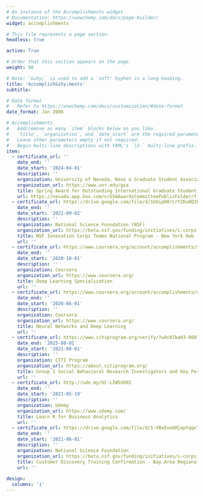 ```yaml
---
# An instance of the Accomplishments widget.
# Documentation: https://wowchemy.com/docs/page-builder/
widget: accomplishments

# This file represents a page section.
headless: true

active: True

# Order that this section appears on the page.
weight: 50

# Note: `&shy;` is used to add a 'soft' hyphen in a long heading.
title: 'Accomplish&shy;ments'
subtitle:

# Date format
#   Refer to https://wowchemy.com/docs/customization/#date-format
date_format: Jan 2006

# Accomplishments.
#   Add/remove as many `item` blocks below as you like.
#   `title`, `organization`, and `date_start` are the required parameters.
#   Leave other parameters empty if not required.
#   Begin multi-line descriptions with YAML's `|2-` multi-line prefix.
item:
  - certificate_url: ''
    date_end: ''
    date_start: '2024-04-01'
    description: ''
    organization: University of Nevada, Reno & Graduate Student Association
    organization_url: https://www.unr.edu/gsa
    title: Spring Award for Outstanding International Graduate Student Scholarship
    url: https://nevada.app.box.com/v/GSAAwardsCommitteePublicFolder/file/1493379537050
  - certificate_url: https://drive.google.com/file/d/1kOipH0rLrYZKu0Q3kjLIJV6MfSf44QzA/view?usp=sharing
    date_end: ''
    date_start: '2022-09-02'
    description: ''
    organization: National Science Foundation (NSF)
    organization_url: https://beta.nsf.gov/funding/initiatives/i-corps
    title: NSF Innovation Corps Teams National Program - New York Hub ($50,000 Awarded)
    url: ''
  - certificate_url: https://www.coursera.org/account/accomplishments/specialization/certificate/CS7TWQXUVHKS
    date_end: ''
    date_start: '2020-10-01'
    description: ''
    organization: Coursera
    organization_url: https://www.coursera.org/
    title: Deep Learning Specialization
    url: ''
  - certificate_url: https://www.coursera.org/account/accomplishments/certificate/ML2DQEFD6HRV
    date_end: ''
    date_start: '2020-06-01'
    description: ''
    organization: Coursera
    organization_url: https://www.coursera.org/
    title: Neural Networks and Deep Learning
    url: ''
  - certificate_url: https://www.citiprogram.org/verify/?w4c07ba03-0807-4748-8346-ab595016efaf-44300131
    date_end: '2025-08-01'
    date_start: '2021-08-01'
    description: ''
    organization: CITI Program
    organization_url: https://about.citiprogram.org/
    title: Group 1 Social Behavioral Research Investigators and Key Personnel Group.
    url: ''
  - certificate_url: http://ude.my/UC-LIW5VD9I
    date_end: ''
    date_start: '2021-05-19'
    description: ''
    organization: Udemy
    organization_url: https://www.udemy.com/
    title: Learn R for Business Analytics
    url: ''
  - certificate_url: https://drive.google.com/file/d/1-VBxEoobMjapYqqvT_IIThroyOWywhLr/view?usp=sharing
    date_end: ''
    date_start: '2021-06-01'
    description: ''
    organization: National Science Foundation
    organization_url: https://beta.nsf.gov/funding/initiatives/i-corps
    title: Customer Discovery Training Confirmation - Bay Area Regional I-Corps Node - UC Berkeley
    url: ''
    
design:
  columns: '1'
---
```

